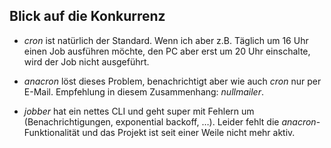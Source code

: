 ## Blick auf die Konkurrenz

-   _cron_ ist natürlich der Standard. Wenn ich aber z.B. Täglich um 16 Uhr einen Job ausführen möchte, den PC aber erst um 20 Uhr einschalte, wird der Job nicht ausgeführt.

-   _anacron_ löst dieses Problem, benachrichtigt aber wie auch _cron_ nur per E-Mail. Empfehlung in diesem Zusammenhang: _nullmailer_.

-   _jobber_ hat ein nettes CLI und geht super mit Fehlern um (Benachrichtigungen, exponential backoff, …). Leider fehlt die _anacron_-Funktionalität und das Projekt ist seit einer Weile nicht mehr aktiv.
